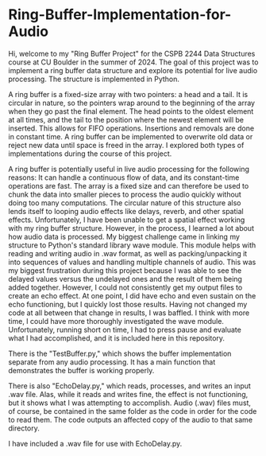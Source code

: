 # Ring-Buffer-Implementation-for-Audio
Hi, welcome to my "Ring Buffer Project" for the CSPB 2244 Data Structures course at CU Boulder in the summer of 2024. The goal of this project was to implement a ring buffer data structure and explore its potential for live audio processing. The structure is implemented in Python.

A ring buffer is a fixed-size array with two pointers: a head and a tail. It is circular in nature, so the pointers wrap around to the beginning of the array when they go past the final element. The head points to the oldest element at all times, and the tail to the position where the newest element will be inserted. This allows for FIFO operations. Insertions and removals are done in constant time. A ring buffer can be implemented to overwrite old data or reject new data until space is freed in the array. I explored both types of implementations during the course of this project.

A ring buffer is potentially useful in live audio processing for the following reasons: It can handle a continuous flow of data, and its constant-time operations are fast. The array is a fixed size and can therefore be used to chunk the data into smaller pieces to process the audio quickly without doing too many computations. The circular nature of this structure also lends itself to looping audio effects like delays, reverb, and other spatial effects. Unfortunately, I have been unable to get a spatial effect working with my ring buffer structure. However, in the process, I learned a lot about how audio data is processed. My biggest challenge came in linking my structure to Python's standard library wave module. This module helps with reading and writing audio in .wav format, as well as packing/unpacking it into sequences of values and handling multiple channels of audio. This was my biggest frustration during this project because I was able to see the delayed values versus the undelayed ones and the result of them being added together. However, I could not consistently get my output files to create an echo effect. At one point, I did have echo and even sustain on the echo functioning, but I quickly lost those results. Having not changed my code at all between that change in results, I was baffled. I think with more time, I could have more thoroughly investigated the wave module. Unfortunately, running short on time, I had to press pause and evaluate what I had accomplished, and it is included here in this repository.

There is the "TestBuffer.py," which shows the buffer implementation separate from any audio processing. It has a main function that demonstrates the buffer is working properly.

There is also "EchoDelay.py," which reads, processes, and writes an input .wav file. Alas, while it reads and writes fine, the effect is not functioning, but it shows what I was attempting to accomplish. Audio (.wav) files must, of course, be contained in the same folder as the code in order for the code to read them. The code outputs an affected copy of the audio to that same directory.

I have included a .wav file for use with EchoDelay.py.
